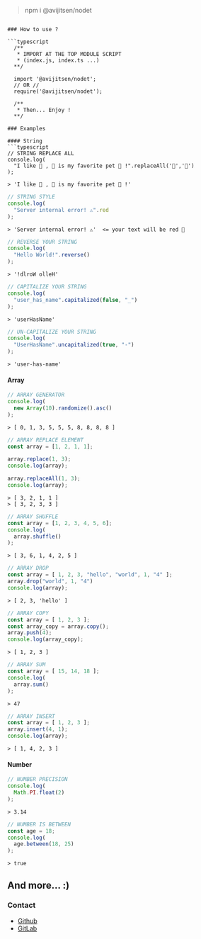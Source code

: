 >npm i @avijitsen/nodet
```

### How to use ?

```typescript
  /**
   * IMPORT AT THE TOP MODULE SCRIPT
   * (index.js, index.ts ...)
  **/

  import '@avijitsen/nodet';
  // OR //
  require('@avijitsen/nodet');

  /**
   * Then... Enjoy !
  **/
```
```
### Examples

#### String
```typescript
// STRING REPLACE ALL
console.log(
  "I like 🐑 , 🐑 is my favorite pet 🐑 !".replaceAll('🐑','🦁')
);
```
```node
> 'I like 🦁 , 🦁 is my favorite pet 🦁 !'
```
```typescript
// STRING STYLE
console.log(
  "Server internal error! ⚠️".red
);
```
```node 
> 'Server internal error! ⚠️'  <= your text will be red 🔴  
```
```typescript
// REVERSE YOUR STRING
console.log(
  "Hello World!".reverse()
);
```
```node 
> '!dlroW olleH'
```
```typescript
// CAPITALIZE YOUR STRING
console.log(
  "user_has_name".capitalized(false, "_")
);
```
```node 
> 'userHasName'
```
```typescript
// UN-CAPITALIZE YOUR STRING
console.log(
  "UserHasName".uncapitalized(true, "-")
);
```
```node 
> 'user-has-name'
```

#### Array
```typescript
// ARRAY GENERATOR
console.log(
  new Array(10).randomize().asc()
);
```
```node
> [ 0, 1, 3, 5, 5, 5, 8, 8, 8, 8 ]
```
```typescript
// ARRAY REPLACE ELEMENT
const array = [1, 2, 1, 1];

array.replace(1, 3);
console.log(array);

array.replaceAll(1, 3);
console.log(array);
```
```node
> [ 3, 2, 1, 1 ]
> [ 3, 2, 3, 3 ]
```
```typescript
// ARRAY SHUFFLE
const array = [1, 2, 3, 4, 5, 6];
console.log(
  array.shuffle()
);
```
```node
> [ 3, 6, 1, 4, 2, 5 ]
```
```typescript
// ARRAY DROP
const array = [ 1, 2, 3, "hello", "world", 1, "4" ];
array.drop("world", 1, "4")
console.log(array);
```
```node
> [ 2, 3, 'hello' ]
```
```typescript
// ARRAY COPY
const array = [ 1, 2, 3 ];
const array_copy = array.copy();
array.push(4);
console.log(array_copy);
```
```node
> [ 1, 2, 3 ]
```
```typescript
// ARRAY SUM
const array = [ 15, 14, 18 ];
console.log(
  array.sum()
);
```
```node
> 47
```
```typescript
// ARRAY INSERT
const array = [ 1, 2, 3 ];
array.insert(4, 1);
console.log(array);

```
```node
> [ 1, 4, 2, 3 ]
```

#### Number
```typescript
// NUMBER PRECISION
console.log(
  Math.PI.float(2)
);
```
```node
> 3.14
```
```typescript
// NUMBER IS BETWEEN
const age = 18;
console.log(
  age.between(18, 25)
);
```
```node
> true
```

## And more... :)

### Contact
* [Github](https://github.com/ashavijit)
* [GitLab](https://gitlab.com/rdx640)
